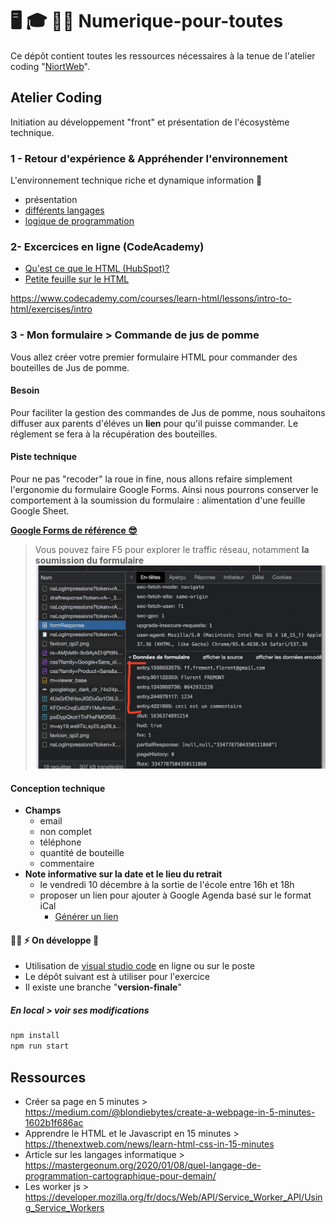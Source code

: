 # 🖥 🎓 👩‍💻 Numerique-pour-toutes
Ce dépôt contient toutes les ressources nécessaires à la tenue de l'atelier coding "[NiortWeb](https://niortweb.fr)".
## Atelier Coding
Initiation au développement "front" et présentation de l'écosystème technique.


### 1 - Retour d'expérience & Appréhender l'environnement
L'environnement technique riche et dynamique information 🚀 
* présentation 
* [différents langages](https://mastergeonum.org/2020/01/08/quel-langage-de-programmation-cartographique-pour-demain/)
* [logique de programmation](https://www.ionos.fr/digitalguide/sites-internet/developpement-web/paradigmes-de-programmation/)

### 2- Excercices en ligne (CodeAcademy)
- [Qu'est ce que le HTML (HubSpot)?](/ressources/guide_html_css_hubspot.pdf)
- [Petite feuille sur le HTML](/ressources/cheatsheet_html-codeacademy.pdf)


https://www.codecademy.com/courses/learn-html/lessons/intro-to-html/exercises/intro

### 3 - Mon formulaire > Commande de jus de pomme
Vous allez créer votre premier formulaire HTML pour commander des bouteilles de Jus de pomme. 

#### Besoin
Pour faciliter la gestion des commandes de Jus de pomme, nous souhaitons diffuser aux parents d'éléves un **lien** pour qu'il puisse commander. Le réglement se fera à la récupération des bouteilles.

#### Piste technique
Pour ne pas "recoder" la roue in fine, nous allons refaire simplement l'ergonomie du formulaire Google Forms. 
Ainsi nous pourrons conserver le comportement à la soumission du formulaire : alimentation d'une feuille Google Sheet.


[**Google Forms de référence 😎**](https://forms.gle/d2V69NAei3QTKyu86)

> Vous pouvez faire F5 pour explorer le traffic réseau, notamment **la soumission du formulaire**
![Champs du formulaire Google forms](/ressources/gg-forms-fields.png)
#### Conception technique
- **Champs**
    - email
    - non complet
    - téléphone
    - quantité de bouteille
    - commentaire
- **Note informative sur la date et le lieu du retrait**
    - le vendredi 10 décembre à la sortie de l'école entre 16h et 18h
    - proposer un lien pour ajouter à Google Agenda basé sur le format iCal 
        - [Générer un lien](https://ical.marudot.com)

#### 👩‍💻 ⚡️ On développe 🚀
* Utilisation de [visual studio code](https://vscode.dev/) en ligne ou sur le poste
* Le dépôt suivant est à utiliser pour l'exercice
* Il existe une branche "**version-finale**"

##### En local > voir ses modifications 
```sh
npm install
npm run start
```


## Ressources
- Créer sa page en 5 minutes > https://medium.com/@blondiebytes/create-a-webpage-in-5-minutes-1602b1f686ac
- Apprendre le HTML et le Javascript en 15 minutes > https://thenextweb.com/news/learn-html-css-in-15-minutes
- Article sur les langages informatique > https://mastergeonum.org/2020/01/08/quel-langage-de-programmation-cartographique-pour-demain/
- Les worker js > https://developer.mozilla.org/fr/docs/Web/API/Service_Worker_API/Using_Service_Workers